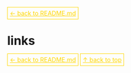 <a href='../README.md' style='border: 1px solid gold; padding: 5px; color: gold'>← back to README.md</a>

# links

<a href='../README.md' style='border: 1px solid gold; padding: 5px; color: gold'>← back to README.md</a>
<a href='#top' style='border: 1px solid gold; padding: 5px; color: gold'>↑ back to top</a>
